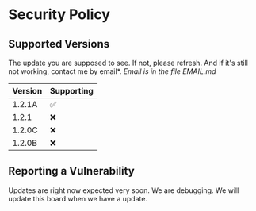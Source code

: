 # Security Policy

## Supported Versions

The update you are supposed to see. If not, please refresh. And if it's still not working, contact me by email*. *Email is in the file EMAIL.md*

| Version | Supporting          |
| ------- |  -----------------  |
| 1.2.1A   | :white_check_mark: |
| 1.2.1    | :x:                |
| 1.2.0C   | :x:                |
| 1.2.0B   | :x:                |

## Reporting a Vulnerability

Updates are right now expected very soon. We are debugging. We will update this board when we have a update.
